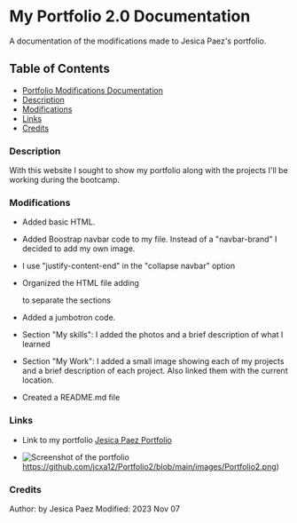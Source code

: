 # My Portfolio 2.0 Documentation

A documentation of the modifications made to Jesica Paez's portfolio.

## Table of Contents

- [Portfolio Modifications Documentation](#website-modifications-documentation)
- [Description](#description)
- [Modifications](#modifications)
- [Links](#link)
- [Credits](#credits)

### Description

With this website I sought to show my portfolio along with the projects I'll be working during the bootcamp.

### Modifications

* Added basic HTML.

* Added Boostrap navbar code to my file. Instead of a "navbar-brand" I decided to add my own image.

* I use "justify-content-end" in the "collapse navbar" option

* Organized the HTML file adding <div class> to separate the sections

* Added a jumbotron code.

* Section "My skills": I added the photos and a brief description of what I learned

* Section "My Work": I added a small image showing each of my projects and a brief description of each project. Also linked them with the current location.

* Created a README.md file

### Links

* Link to my portfolio [Jesica Paez Portfolio](https://jcxa12.github.io/Portfolio2/)

* ![Screenshot of the portfolio](https://github.com/jcxa12/Portfolio2/blob/main/images/Portfolio2.png)https://github.com/jcxa12/Portfolio2/blob/main/images/Portfolio2.png)

### Credits

Author: by Jesica Paez
Modified: 2023 Nov 07
